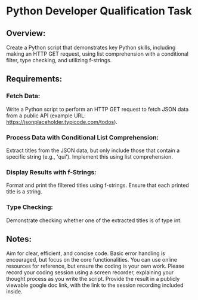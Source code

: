 # Python Developer Qualification Task

## Overview:
Create a Python script that demonstrates key Python skills, including making an HTTP GET request, using list comprehension with a conditional filter, type checking, and utilizing f-strings.

## Requirements:
### Fetch Data: 
Write a Python script to perform an HTTP GET request to fetch JSON data from a public API (example URL: https://jsonplaceholder.typicode.com/todos).

### Process Data with Conditional List Comprehension:
Extract titles from the JSON data, but only include those that contain a specific string (e.g., 'qui').
Implement this using list comprehension.

### Display Results with f-Strings:
Format and print the filtered titles using f-strings.
Ensure that each printed title is a string.


### Type Checking:
Demonstrate checking whether one of the extracted titles is of type int.

## Notes:
Aim for clear, efficient, and concise code.
Basic error handling is encouraged, but focus on the core functionalities.
You can use online resources for reference, but ensure the coding is your own work.
Please record your coding session using a screen recorder, explaining your thought process as you write the script.
Provide the result in a publicly viewable google doc link, with the link to the session recording included inside.

